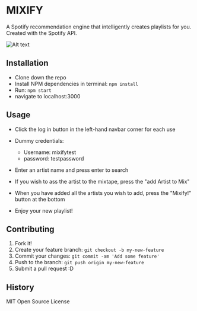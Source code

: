 # MIXIFY
A Spotify recommendation engine that intelligently creates playlists for you. Created with the Spotify API.

![Alt text](https://www.evernote.com/shard/s725/sh/29ef9d08-dcc1-44ef-9707-c9eff9adffc6/f019bee1c0e321d0/res/7a55b434-78b7-4893-b65d-65d37915e8cd/skitch.png?resizeSmall&width=832 "Mixify App")
## Installation
- Clone down the repo 
- Install NPM dependencies in terminal: `npm install`
- Run: `npm start`
- navigate to localhost:3000

## Usage

- Click the log in button in the left-hand navbar corner for each use
- Dummy credentials: 
	- Username: mixifytest
	- password: testpassword

- Enter an artist name and press enter to search
- If you wish to ass the artist to the mixtape, press the "add Artist to Mix"
- When you have added all the artists you wish to add, press the "Mixify!" button at the bottom
- Enjoy your new playlist!

## Contributing

1. Fork it!
2. Create your feature branch: `git checkout -b my-new-feature`
3. Commit your changes: `git commit -am 'Add some feature'`
4. Push to the branch: `git push origin my-new-feature`
5. Submit a pull request :D
## History

MIT Open Source License